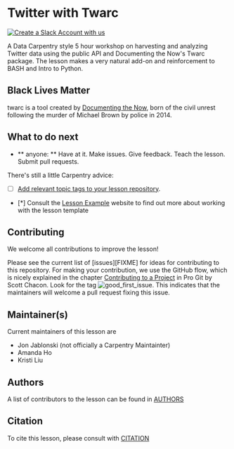 # Twitter with Twarc

[![Create a Slack Account with us](https://img.shields.io/badge/Create_Slack_Account-The_Carpentries-071159.svg)](https://swc-slack-invite.herokuapp.com/)

A Data Carpentry style 5 hour workshop on harvesting and analyzing Twitter data using the public API and Documenting the Now's Twarc package. The lesson 
makes a very natural add-on and reinforcement to BASH and Intro to Python.

## Black Lives Matter
twarc is a tool created by [Documenting the Now](https://docnow.io), born of the 
civil unrest following the murder of Michael Brown by police in 2014.

## What to do next

- ** anyone: ** Have at it. Make issues. Give feedback. Teach the lesson. Submit pull requests.

There's still a little Carpentry advice:
* [ ] [Add relevant topic tags to your lesson repository][cdh-topic-tags].
* [*] Consult the [Lesson Example][lesson-example] website to find out more about
  working with the lesson template

## Contributing

We welcome all contributions to improve the lesson!

Please see the current list of [issues][FIXME] for ideas for contributing to this
repository. For making your contribution, we use the GitHub flow, which is
nicely explained in the chapter [Contributing to a Project](http://git-scm.com/book/en/v2/GitHub-Contributing-to-a-Project) in Pro Git
by Scott Chacon.
Look for the tag ![good_first_issue](https://img.shields.io/badge/-good%20first%20issue-gold.svg). This indicates that the maintainers will welcome a pull request fixing this issue.


## Maintainer(s)

Current maintainers of this lesson are

* Jon Jablonski (not officially a Carpentry Maintainter)
* Amanda Ho
* Kristi Liu


## Authors

A list of contributors to the lesson can be found in [AUTHORS](AUTHORS)

## Citation

To cite this lesson, please consult with [CITATION](CITATION)

[cdh]: https://cdh.carpentries.org
[cdh-topic-tags]: https://cdh.carpentries.org/the-carpentries-incubator.html#topic-tags
[change-default-branch]: https://docs.github.com/en/github/administering-a-repository/changing-the-default-branch
[community-lessons]: https://carpentries.org/community-lessons
[lesson-example]: https://carpentries.github.io/lesson-example
[UCSB Library Carpentries]: https://ucsbcarpentry.github.io
